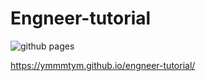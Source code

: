 # Engneer-tutorial
![github pages](https://github.com/ymmmtym/engneer-tutorial/workflows/github%20pages/badge.svg?branch=master)

https://ymmmtym.github.io/engneer-tutorial/